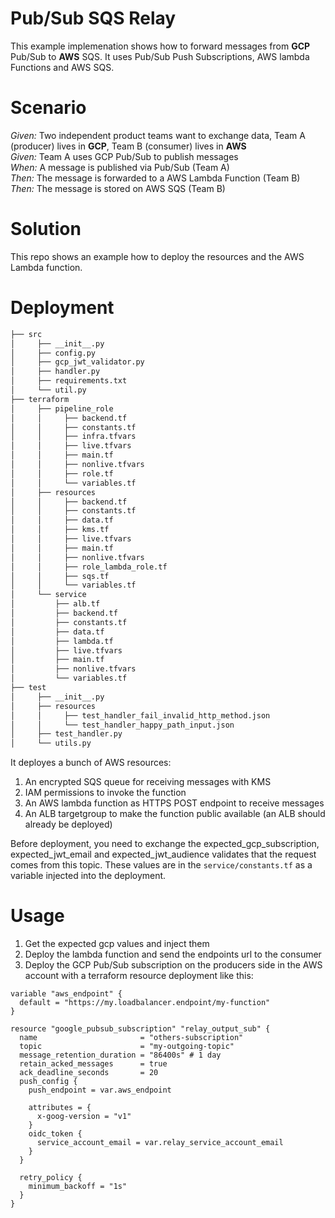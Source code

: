 # Pub/Sub SQS Relay
This example implemenation shows how to forward messages from **GCP** Pub/Sub to **AWS** SQS.
It uses Pub/Sub Push Subscriptions, AWS lambda Functions and AWS SQS.

# Scenario
_Given:_ Two independent product teams want to exchange data, Team A (producer) lives 
in **GCP**, Team B (consumer) lives in **AWS**  
_Given:_ Team A uses GCP Pub/Sub to publish messages  
_When:_ A message is published via Pub/Sub (Team A)  
_Then:_ The message is forwarded to a AWS Lambda Function (Team B)  
_Then:_ The message is stored on AWS SQS (Team B)
 
# Solution
This repo shows an example how to deploy the resources and the AWS Lambda function.

# Deployment
```bash
├── src
│     ├── __init__.py
│     ├── config.py
│     ├── gcp_jwt_validator.py
│     ├── handler.py
│     ├── requirements.txt
│     └── util.py
├── terraform
│     ├── pipeline_role
│     │     ├── backend.tf
│     │     ├── constants.tf
│     │     ├── infra.tfvars
│     │     ├── live.tfvars
│     │     ├── main.tf
│     │     ├── nonlive.tfvars
│     │     ├── role.tf
│     │     └── variables.tf
│     ├── resources
│     │     ├── backend.tf
│     │     ├── constants.tf
│     │     ├── data.tf
│     │     ├── kms.tf
│     │     ├── live.tfvars
│     │     ├── main.tf
│     │     ├── nonlive.tfvars
│     │     ├── role_lambda_role.tf
│     │     ├── sqs.tf
│     │     └── variables.tf
│     └── service
│         ├── alb.tf
│         ├── backend.tf
│         ├── constants.tf
│         ├── data.tf
│         ├── lambda.tf
│         ├── live.tfvars
│         ├── main.tf
│         ├── nonlive.tfvars
│         └── variables.tf
├── test
│     ├── __init__.py
│     ├── resources
│     │     ├── test_handler_fail_invalid_http_method.json
│     │     └── test_handler_happy_path_input.json
│     ├── test_handler.py
│     └── utils.py
```

It deployes a bunch of AWS resources:
1. An encrypted SQS queue for receiving messages with KMS
2. IAM permissions to invoke the function
3. An AWS lambda function as HTTPS POST endpoint to receive messages
4. An ALB targetgroup to make the function public available (an ALB should already be deployed)
 
Before deployment, you need to exchange the expected_gcp_subscription, expected_jwt_email and expected_jwt_audience
validates that the request comes from this topic. These values are in the `service/constants.tf` 
as a variable injected into the deployment.

# Usage
1. Get the expected gcp values and inject them
2. Deploy the lambda function and send the endpoints url to the consumer
3. Deploy the GCP Pub/Sub subscription on the producers side
in the AWS account with a terraform resource deployment
like this:
```hcl-terraform
variable "aws_endpoint" {
  default = "https://my.loadbalancer.endpoint/my-function"
}

resource "google_pubsub_subscription" "relay_output_sub" {
  name                       = "others-subscription"
  topic                      = "my-outgoing-topic"
  message_retention_duration = "86400s" # 1 day
  retain_acked_messages      = true
  ack_deadline_seconds       = 20
  push_config {
    push_endpoint = var.aws_endpoint

    attributes = {
      x-goog-version = "v1"
    }
    oidc_token {
      service_account_email = var.relay_service_account_email
    }
  }

  retry_policy {
    minimum_backoff = "1s"
  }
}
``` 